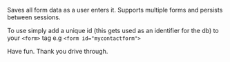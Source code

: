 Saves all form data as a user enters it. Supports multiple forms and persists between sessions. 

To use simply add a unique id (this gets used as an identifier for the db) to your `<form>` tag e.g `<form id="mycontactform">`

Have fun. Thank you drive through. 
